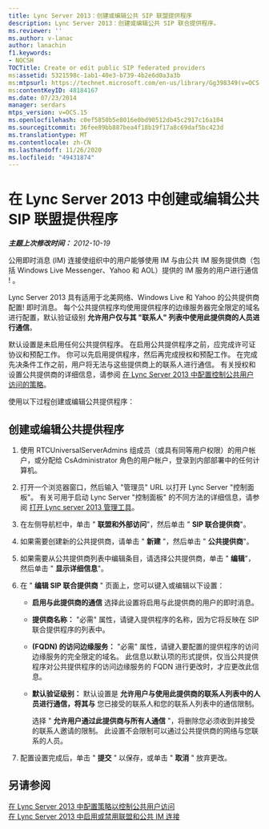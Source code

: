 ```yaml
---
title: Lync Server 2013：创建或编辑公共 SIP 联盟提供程序
description: Lync Server 2013：创建或编辑公共 SIP 联合提供程序。
ms.reviewer: ''
ms.author: v-lanac
author: lanachin
f1.keywords:
- NOCSH
TOCTitle: Create or edit public SIP federated providers
ms:assetid: 5321598c-1ab1-40e3-b739-4b2e6d0a3a3b
ms:mtpsurl: https://technet.microsoft.com/en-us/library/Gg398349(v=OCS.15)
ms:contentKeyID: 48184167
ms.date: 07/23/2014
manager: serdars
mtps_version: v=OCS.15
ms.openlocfilehash: c0ef5850b5e8016e0bd90512db45c2917c16a104
ms.sourcegitcommit: 36fee89bb887bea4f18b19f17a8c69daf5bc423d
ms.translationtype: MT
ms.contentlocale: zh-CN
ms.lasthandoff: 11/26/2020
ms.locfileid: "49431874"
---
```

# <a name="create-or-edit-public-sip-federated-providers-in-lync-server-2013"></a>在 Lync Server 2013 中创建或编辑公共 SIP 联盟提供程序

<div data-xmlns="http://www.w3.org/1999/xhtml">

<div class="topic" data-xmlns="http://www.w3.org/1999/xhtml" data-msxsl="urn:schemas-microsoft-com:xslt" data-cs="https://msdn.microsoft.com/">

<div data-asp="https://msdn2.microsoft.com/asp">



</div>

<div id="mainSection">

<div id="mainBody">

<span> </span>

_**主题上次修改时间：** 2012-10-19_

公用即时消息 (IM) 连接使组织中的用户能够使用 IM 与由公共 IM 服务提供商（包括 Windows Live Messenger、Yahoo 和 AOL）提供的 IM 服务的用户进行通信 \! 。

Lync Server 2013 具有适用于北美网络、Windows Live 和 Yahoo 的公共提供商配置\! 即时消息。 每个公共提供程序均使用提供程序的边缘服务器完全限定的域名进行配置，默认验证级别 **允许用户仅与其 "联系人" 列表中使用此提供商的人员进行通信**。

默认设置是未启用任何公共提供程序。 在启用公共提供程序之前，应完成许可证协议和预配工作。 你可以先启用提供程序，然后再完成授权和预配工作。 在完成先决条件工作之前，用户将无法与这些提供商上的联系人进行通信。 有关授权和设置公共提供商的详细信息，请参阅 [在 Lync Server 2013 中配置控制公共用户访问的策略](lync-server-2013-configure-policies-to-control-public-user-access.md)。

使用以下过程创建或编辑公共提供程序：

<div>

## <a name="to-create-or-edit-public-providers"></a>创建或编辑公共提供程序

1.  使用 RTCUniversalServerAdmins 组成员（或具有同等用户权限）的用户帐户，或分配给 CsAdministrator 角色的用户帐户，登录到内部部署中的任何计算机。

2.  打开一个浏览器窗口，然后输入 "管理员" URL 以打开 Lync Server "控制面板"。 有关可用于启动 Lync Server "控制面板" 的不同方法的详细信息，请参阅 [打开 Lync server 2013 管理工具](lync-server-2013-open-lync-server-administrative-tools.md)。

3.  在左侧导航栏中，单击 " **联盟和外部访问**"，然后单击 " **SIP 联合提供商**"。

4.  如果需要创建新的公共提供商，请单击 " **新建** "，然后单击 " **公共提供商**"。

5.  如果需要从公共提供商列表中编辑条目，请选择公共提供商，单击 " **编辑**"，然后单击 " **显示详细信息**"。

6.  在 " **编辑 SIP 联合提供商** " 页面上，您可以键入或编辑以下设置：
    
      - **启用与此提供商的通信**   选择此设置将启用与此提供商的用户的即时消息。
    
      - **提供商名称：**   "必需" 属性，请键入提供程序的名称，因为它将反映在 SIP 联合提供程序的列表中。
    
      - **(FQDN) 的访问边缘服务：**   "必需" 属性，请键入要配置的提供程序的访问边缘服务的完全限定的域名。 此信息以默认项的形式提供，仅当公共提供程序对公共提供程序的访问边缘服务的 FQDN 进行更改时，才应更改此信息。
    
      - **默认验证级别：**   默认设置是 **允许用户与使用此提供商的联系人列表中的人员进行通信，将其与** 您已接受的联系人和您的联系人列表中的通信限制。
        
        选择 " **允许用户通过此提供商与所有人通信** "，将删除您必须收到并接受的联系人邀请的限制。 此设置不会限制可以通过公共提供商的网络与您联系的人员。

7.  配置设置完成后，单击 " **提交** " 以保存，或单击 " **取消** " 放弃更改。

</div>

<div>

## <a name="see-also"></a>另请参阅


[在 Lync Server 2013 中配置策略以控制公共用户访问](lync-server-2013-configure-policies-to-control-public-user-access.md)  
[在 Lync Server 2013 中启用或禁用联盟和公共 IM 连接](lync-server-2013-enable-or-disable-federation-and-public-im-connectivity.md)  
  

</div>

</div>

<span> </span>

</div>

</div>

</div>

